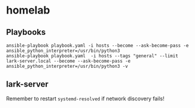 # homelab

## Playbooks

```
ansible-playbook playbook.yaml -i hosts --become --ask-become-pass -e ansible_python_interpreter=/usr/bin/python3   
ansible-playbook playbook.yaml  -i hosts --tags "general" --limit lark-server.local --become --ask-become-pass -e ansible_python_interpreter=/usr/bin/python3 -v
```

## lark-server

Remember to restart `systemd-resolved` if network discovery fails!



